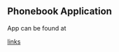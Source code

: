 ## Phonebook Application

App can be found at

[links](https://radiant-journey-65168.herokuapp.com/)

